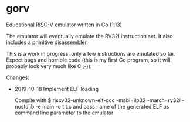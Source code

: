 # gorv
Educational RISC-V emulator written in Go (1.13)

The emulator will eventually emulate the RV32I instruction set.
It also includes a primitive disassembler.

This is a work in progress, only a few instructions are emulated so far.
Expect bugs and horrible code (this is my first Go program, so it will
probably look very much like C ;-)).

Changes:

- 2019-10-18 Implement ELF loading

  Compile with 
  $ riscv32-unknown-elf-gcc -mabi=ilp32 -march=rv32i -nostdlib -e main -o t t.c 
  and pass name of the generated ELF as command line parameter to the emulator

